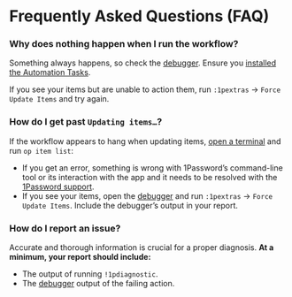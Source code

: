 # Frequently Asked Questions (FAQ)

### Why does nothing happen when I run the workflow?

Something always happens, so check the [debugger](https://www.alfredapp.com/help/workflows/advanced/debugger/). Ensure you [installed the Automation Tasks](https://www.alfredapp.com/help/kb/automation-task-not-found/).

If you see your items but are unable to action them, run `:1pextras` → `Force Update Items` and try again.

### How do I get past `Updating items…`?

If the workflow appears to hang when updating items, [open a terminal](https://support.apple.com/en-gb/guide/terminal/apd5265185d-f365-44cb-8b09-71a064a42125/mac) and run `op item list`:

* If you get an error, something is wrong with 1Password’s command-line tool or its interaction with the app and it needs to be resolved with the [1Password support](https://1password.community/).
* If you see your items, open the [debugger](https://www.alfredapp.com/help/workflows/advanced/debugger/) and run `:1pextras` → `Force Update Items`. Include the debugger’s output in your report.

### How do I report an issue?

Accurate and thorough information is crucial for a proper diagnosis. **At a minimum, your report should include:**

* The output of running `!1pdiagnostic`.
* The [debugger](https://www.alfredapp.com/help/workflows/advanced/debugger/) output of the failing action.
